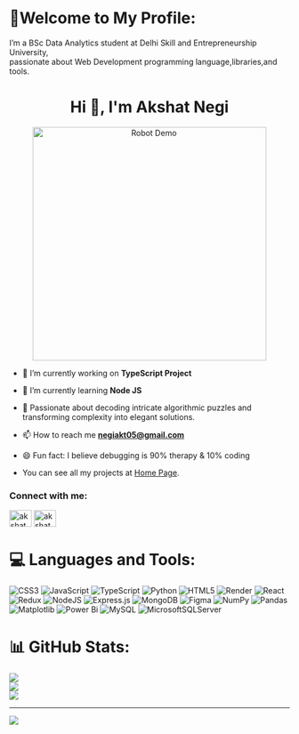 # 💫Welcome to My Profile:
 I’m a BSc Data Analytics student at Delhi Skill and Entrepreneurship University, <br>passionate about Web Development programming language,libraries,and tools.<br>

<h1 align="center">Hi 👋, I'm Akshat Negi</h1>

<p align="center">
  <img src="robot.gif" width="420" alt="Robot Demo">
</p>

- 🔭 I’m currently working on **TypeScript Project**

- 🌱 I’m currently learning **Node JS**

- 🧩 Passionate about decoding intricate algorithmic puzzles and transforming complexity into elegant solutions.

- 📫 How to reach me **negiakt05@gmail.com**

- 😄 Fun fact: I believe debugging is 90% therapy & 10% coding

- You can see all my projects at <a href="https://github.com/dashboard">Home Page</a>.

<h3 align="left">Connect with me:</h3>
<p align="left">
<a href="https://www.linkedin.com/in/akshat-negi-2104442a1/" target="blank"><img align="center" src="https://raw.githubusercontent.com/rahuldkjain/github-profile-readme-generator/master/src/images/icons/Social/linked-in-alt.svg" alt="akshat negi" height="30" width="40" /></a>
<a href="https://www.leetcode.com/akshatnegi14" target="blank"><img align="center" src="https://raw.githubusercontent.com/rahuldkjain/github-profile-readme-generator/master/src/images/icons/Social/leet-code.svg" alt="akshatnegi14" height="30" width="40" /></a>
</p>

# 💻 Languages and Tools:
![CSS3](https://img.shields.io/badge/css3-%231572B6.svg?style=for-the-badge&logo=css3&logoColor=white) ![JavaScript](https://img.shields.io/badge/javascript-%23323330.svg?style=for-the-badge&logo=javascript&logoColor=%23F7DF1E) ![TypeScript](https://img.shields.io/badge/typescript-%23007ACC.svg?style=for-the-badge&logo=typescript&logoColor=white) ![Python](https://img.shields.io/badge/python-3670A0?style=for-the-badge&logo=python&logoColor=ffdd54) ![HTML5](https://img.shields.io/badge/html5-%23E34F26.svg?style=for-the-badge&logo=html5&logoColor=white) ![Render](https://img.shields.io/badge/Render-%46E3B7.svg?style=for-the-badge&logo=render&logoColor=white) ![React](https://img.shields.io/badge/react-%2320232a.svg?style=for-the-badge&logo=react&logoColor=%2361DAFB) ![Redux](https://img.shields.io/badge/redux-%23593d88.svg?style=for-the-badge&logo=redux&logoColor=white) ![NodeJS](https://img.shields.io/badge/node.js-6DA55F?style=for-the-badge&logo=node.js&logoColor=white) ![Express.js](https://img.shields.io/badge/express.js-%23404d59.svg?style=for-the-badge&logo=express&logoColor=%2361DAFB) ![MongoDB](https://img.shields.io/badge/MongoDB-%234ea94b.svg?style=for-the-badge&logo=mongodb&logoColor=white) ![Figma](https://img.shields.io/badge/figma-%23F24E1E.svg?style=for-the-badge&logo=figma&logoColor=white) ![NumPy](https://img.shields.io/badge/numpy-%23013243.svg?style=for-the-badge&logo=numpy&logoColor=white) ![Pandas](https://img.shields.io/badge/pandas-%23150458.svg?style=for-the-badge&logo=pandas&logoColor=white) ![Matplotlib](https://img.shields.io/badge/Matplotlib-%23ffffff.svg?style=for-the-badge&logo=Matplotlib&logoColor=black) ![Power Bi](https://img.shields.io/badge/power_bi-F2C811?style=for-the-badge&logo=powerbi&logoColor=black) ![MySQL](https://img.shields.io/badge/mysql-4479A1.svg?style=for-the-badge&logo=mysql&logoColor=white) ![MicrosoftSQLServer](https://img.shields.io/badge/Microsoft%20SQL%20Server-CC2927?style=for-the-badge&logo=microsoft%20sql%20server&logoColor=white)
# 📊 GitHub Stats:

![](https://github-readme-stats.vercel.app/api?username=AkshatNegi19&theme=light&hide_border=false&include_all_commits=false&count_private=false)<br/>
![](https://nirzak-streak-stats.vercel.app/?user=AkshatNegi19&theme=light&hide_border=false) <br/>
![](https://github-readme-stats.vercel.app/api/top-langs/?username=AkshatNegi19&theme=light&hide_border=false&include_all_commits=false&count_private=false&layout=compact)<br/>

---
[![](https://visitcount.itsvg.in/api?id=AkshatNegi19&icon=0&color=0)](https://visitcount.itsvg.in)

